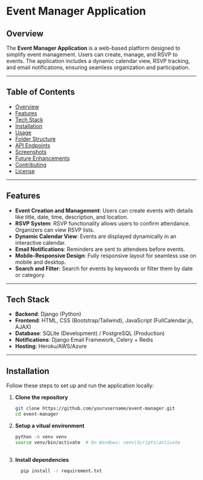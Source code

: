 # Event Manager Application

## Overview
The **Event Manager Application** is a web-based platform designed to simplify event management. Users can create, manage, and RSVP to events. The application includes a dynamic calendar view, RSVP tracking, and email notifications, ensuring seamless organization and participation.

---

## Table of Contents
- [Overview](#overview)
- [Features](#features)
- [Tech Stack](#tech-stack)
- [Installation](#installation)
- [Usage](#usage)
- [Folder Structure](#folder-structure)
- [API Endpoints](#api-endpoints)
- [Screenshots](#screenshots)
- [Future Enhancements](#future-enhancements)
- [Contributing](#contributing)
- [License](#license)

---

## Features
- **Event Creation and Management**: Users can create events with details like title, date, time, description, and location.
- **RSVP System**: RSVP functionality allows users to confirm attendance. Organizers can view RSVP lists.
- **Dynamic Calendar View**: Events are displayed dynamically in an interactive calendar.
- **Email Notifications**: Reminders are sent to attendees before events.
- **Mobile-Responsive Design**: Fully responsive layout for seamless use on mobile and desktop.
- **Search and Filter**: Search for events by keywords or filter them by date or category.

---

## Tech Stack
- **Backend**: Django (Python)
- **Frontend**: HTML, CSS (Bootstrap/Tailwind), JavaScript (FullCalendar.js, AJAX)
- **Database**: SQLite (Development) / PostgreSQL (Production)
- **Notifications**: Django Email Framework, Celery + Redis
- **Hosting**: Heroku/AWS/Azure

---

## Installation
Follow these steps to set up and run the application locally:

1. **Clone the repository**
   ```bash
   git clone https://github.com/yourusername/event-manager.git
   cd event-manager

2. **Setup a vitual environment**
   ```bash
   python -m venv venv
   source venv/bin/activate  # On Windows: venv\Scripts\activate
 
3. **Install dependencies**
   ```bash
     pip install -r requirement.txt 